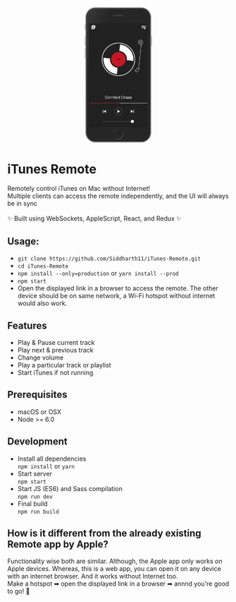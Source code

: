 <p align="center">
	<img src="remote.png" width="30%" alt="header image">
</p>

# iTunes Remote
Remotely control iTunes on Mac without Internet!  
Multiple clients can access the remote independently, and the UI will always be in sync    
<br />
✨ Built using WebSockets, AppleScript, React, and Redux ✨


## Usage:  
 - `git clone https://github.com/Siddharth11/iTunes-Remote.git`  
 - `cd iTunes-Remote`  
 - `npm install --only=production` or `yarn install --prod`  
 - `npm start`  
- Open the displayed link in a browser to access the remote. The other device should be on same network, a Wi-Fi hotspot without internet would also work.

## Features
- Play & Pause current track
- Play next & previous track
- Change volume
- Play a particular track or playlist
- Start iTunes if not running

## Prerequisites
- macOS or OSX
- Node >= 6.0

## Development
- Install all dependencies  
`npm install` or `yarn`  
- Start server   
`npm start`  
- Start JS (ES6) and Sass compilation  
`npm run dev`  
- Final build  
`npm run build`

## How is it different from the already existing Remote app by Apple?
Functionality wise both are similar. Although, the Apple app only works on Apple devices. Whereas, this is a web app, you can open it on any device with an internet browser. And it works without Internet too.  
Make a hotspot ➡ open the displayed link in a browser ➡ annnd you're good to go! 🚀
